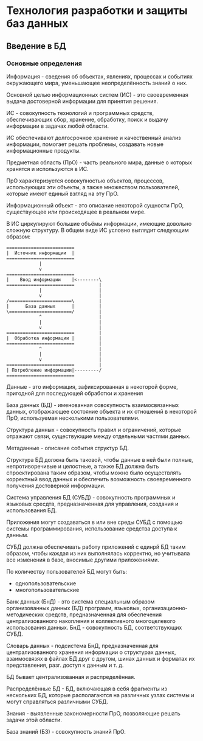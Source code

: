 # Технология разработки и защиты баз данных

## Введение в БД

### Основные определения

Информация - сведения об объектах, явлениях, процессах и событиях окружающего мира, уменьшающее неопределённость знаний о них.

Основной целью информационных систем (ИС) - это своевременная выдача достоверной информации для принятия решения.

ИС - совокупность технологий и программных средств, обеспечивающих сбор, хранение, обработку, поиск и выдачу информации в задачах любой области.

ИС обеспечивают долгосрочное хранение и качественный анализ информации, помогает решать проблемы, создавать новые информационные продукты.

Предметная область (ПрО) - часть реального мира, данные о которых хранятся и используются в ИС.

ПрО характеризуется совокупностью объектов, процессов, использующих эти объекты, а также множеством пользователей, которые имеют единый взгляд на эту ПрО.

Информационный объект - это описание некоторой сущности ПрО, существующее или происходящее в реальном мире.

В ИС циркулируют большие объёмы информации, имеющие довольно сложную структуру. В общем виде ИС условно выглядит следующим образом:
```
=========================
|  Источник информации  |
=========================
            |
			v
=========================
|    Ввод информации    |<--------\
=========================         |
		    |                     |
		    v                     |
/=======================\         |
|      База данных      |         |
\=======================/         |
            ^                     |
		    |                     | 
		    v                     |
=========================         |
|  Обработка информации |         |
=========================         |
            ^                     |
		    |                     |
		    v                     |
=========================         |
| Потребление информации|---------/
=========================
```
Данные - это информация, зафиксированная в некоторой форме, пригодной для последующей обработки и хранения

База данных (БД) - именованная совокупность взаимосвязанных данных, отображающее состояние объекта и их отношений в некоторой ПрО, используемая несколькими пользователями.

Структура данных - совокупность правил и ограничений, которые отражают связи, существующие между отдельными частями данных.

Метаданные - описание события структур БД.

Структура БД должна быть таковой, чтобы данные в ней были полные, непротиворечивые и целостные, а также БД должна быть спроектирована таким образом, чтобы можно было осуществлять корректный ввод данных и обеспечить возможность своевременного получения достоверной информации.

Система управления БД (СУБД) - совокупность программных и языковых сресдтв, предназначенная для управления, создания и использования БД.

Приложения могут создаваться в или вне среды СУБД с помощью системы программирования, использование средства доступа к данным.

СУБД должна обеспечивать работу приложений с единрй БД таким образом, чтобы каждая из них выполнялась корректно, но учитывала все изменения в базе, вносимые другими приложениями.

По количеству пользователей БД могут быть:
- однопользовательские
- многопользовательские

Банк данных (БнД) - это система специальным образом организованных данных (БД) программ, языковых, организационно-методических средств, предназначенная для обеспечения централизованного накопления и коллективного многоцелевого использования данных.
БнД - совокупность БД, соответствующих СУБД.

Словарь данных - подсистема БнД, предназначенная для централизованного хранения информации о структурах данных, взаимосвязях в файлах БД друг с другом, шинах данных и форматах их представления, разг. доступ к данным и т. д.

БД бывает централизованная и распределённая.

Распределённые БД - БД, включающая в себя фрагменты из нескольких БД, которые располагаются на различных узлах системы и могут справляться различными СУБД.

Знания - выявленные закономерности ПрО, позволяющие решать задачи этой области.

База знаний (БЗ) - совокупность знаний ПрО.

